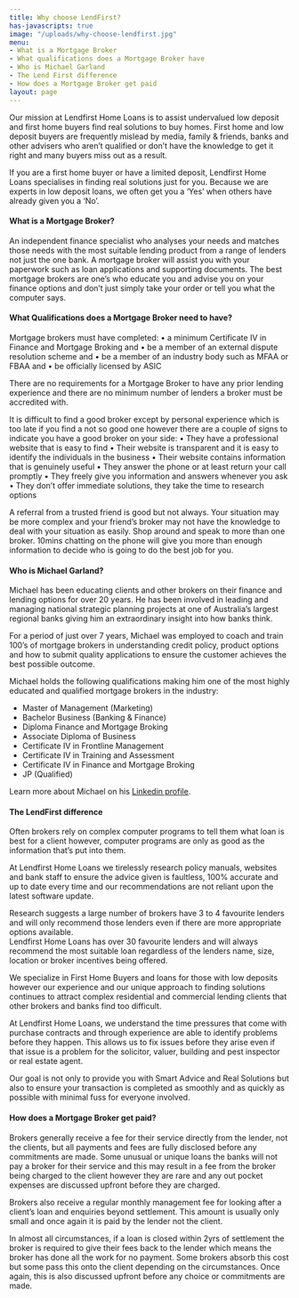```yaml
---
title: Why choose LendFirst?
has-javascripts: true
image: "/uploads/why-choose-lendfirst.jpg"
menu:
- What is a Mortgage Broker
- What qualifications does a Mortgage Broker have
- Who is Michael Garland
- The Lend First difference
- How does a Mortgage Broker get paid
layout: page
---
```


Our mission at Lendfirst Home Loans is to assist undervalued low deposit and first home buyers find real solutions to buy homes.  First home and low deposit buyers are frequently mislead by media, family & friends, banks and other advisers who aren’t qualified or don’t have the knowledge to get it right and many buyers miss out as a result.

If you are a first home buyer or have a limited deposit, Lendfirst Home Loans specialises in finding real solutions just for you.  Because we are experts in low deposit loans, we often get you a ‘Yes’ when others have already given you a ‘No’.

<h4 id="what-is-a-mortgage-broker">What is a Mortgage Broker?</h4>
An independent finance specialist who analyses your needs and matches those needs with the most suitable lending product from a range of lenders not just the one bank. A mortgage broker will assist you with your paperwork such as loan applications and supporting documents.  The best mortgage brokers are one’s who educate you and advise you on your finance options and don’t just simply take your order or tell you what the computer says.

<h4 id="what-qualifications-does-a-mortgage-broker-have">What Qualifications does a Mortgage Broker need to have?</h4>
Mortgage brokers must have completed:
•	a minimum Certificate IV in Finance and Mortgage Broking and 
•	be a member of an external dispute resolution scheme and
•	be a member of an industry body such as MFAA or FBAA and 
•	be officially licensed by ASIC

There are no requirements for a Mortgage Broker to have any prior lending experience and there are no minimum number of lenders a broker must be accredited with.

It is difficult to find a good broker except by personal experience which is too late if you find a not so good one however there are a couple of signs to indicate you have a good broker on your side:
•	They have a professional website that is easy to find
•	Their website is transparent and it is easy to identify the individuals in the business
•	Their website contains information that is genuinely useful 
•	They answer the phone or at least return your call promptly
•	They freely give you information and answers whenever you ask
•	They don’t offer immediate solutions, they take the time to research options

A referral from a trusted friend is good but not always. Your situation may be more complex and your friend’s broker may not have the knowledge to deal with your situation as easily.
Shop around and speak to more than one broker.  10mins chatting on the phone will give you more than enough information to decide who is going to do the best job for you.


<h4 id="who-is-michael-garland">Who is Michael Garland?</h4>
Michael has been educating clients and other brokers on their finance and lending options for over 20 years. He has been involved in leading and managing national strategic planning projects at one of Australia’s largest regional banks giving him an extraordinary insight into how banks think.

For a period of just over 7 years, Michael was employed to coach and train 100’s of mortgage brokers in understanding credit policy, product options and how to submit quality applications to ensure the customer achieves the best possible outcome.

Michael holds the following qualifications making him one of the most highly educated and qualified mortgage brokers in the industry:
* Master of Management (Marketing) 
* Bachelor Business (Banking & Finance)
* Diploma Finance and Mortgage Broking
* Associate Diploma of Business
* Certificate IV in Frontline Management
* Certificate IV in Training and Assessment
* Certificate IV in Finance and Mortgage Broking
* JP (Qualified)

Learn more about Michael on his [Linkedin profile](https://www.linkedin.com/in/michael-garland-88b00a26).

<h4 id="the-lend-first-difference">The LendFirst difference</h4>
Often brokers rely on complex computer programs to tell them what loan is best for a client however, computer programs are only as good as the information that’s put into them.  

At Lendfirst Home Loans we tirelessly research policy manuals, websites and bank staff to ensure the advice given is faultless, 100% accurate and up to date every time and our recommendations are not reliant upon the latest software update.

Research suggests a large number of brokers have 3 to 4 favourite lenders and will only recommend those lenders even if there are more appropriate options available.  
Lendfirst Home Loans has over 30 favourite lenders and will always recommend the most suitable loan regardless of the lenders name, size, location or broker incentives being offered. 

We specialize in First Home Buyers and loans for those with low deposits however our experience and our unique approach to finding solutions continues to attract complex residential and commercial lending clients that other brokers and banks find too difficult.

At Lendfirst Home Loans, we understand the time pressures that come with purchase contracts and through experience are able to identify problems before they happen. This allows us to fix issues before they arise even if that issue is a problem for the solicitor, valuer, building and pest inspector or real estate agent. 
 
Our goal is not only to provide you with Smart Advice and Real Solutions but also to ensure your transaction is completed as smoothly and as quickly as possible with minimal fuss for everyone involved.


<h4 id="how-does-a-mortgage-broker-get-paid">How does a Mortgage Broker get paid?</h4>
Brokers generally receive a fee for their service directly from the lender, not the clients, but all payments and fees are fully disclosed before any commitments are made.  Some unusual or unique loans the banks will not pay a broker for their service and this may result in a fee from the broker being charged to the client however they are rare and any out pocket expenses are discussed upfront before they are charged.

Brokers also receive a regular monthly management fee for looking after a client’s loan and enquiries beyond settlement.  This amount is usually only small and once again it is paid by the lender not the client.

In almost all circumstances, if a loan is closed within 2yrs of settlement the broker is required to give their fees back to the lender which means the broker has done all the work for no payment.  Some brokers absorb this cost but some pass this onto the client depending on the circumstances.  Once again, this is also discussed upfront before any choice or commitments are made.